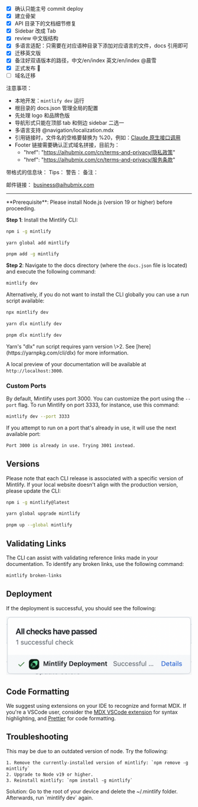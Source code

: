 - [x] 确认只能主号 commit deploy
- [x] 建立骨架
- [x] API 目录下的文档细节修复
- [x] Sidebar 改成 Tab
- [x] review 中文版结构
- [x] 多语言适配：只需要在对应语种目录下添加对应语言的文件，docs 引用即可
- [x] 迁移英文版
- [x] 备注好双语版本的路径，中文/en/index 英文/en/index @晨雪
- [x] 正式发布 🎉
- [ ] 域名迁移

注意事项：
- 本地开发：`mintlify dev` 运行
- 根目录的 docs.json 管理全局的配置
- 先处理 logo 和品牌色版
- 导航形式只能在顶部 tab 和侧边 sidebar 二选一
- 多语言支持 @navigation/localization.mdx
- 引用链接时，文件名的空格要替换为 %20，例如：[Claude 原生接口调用](/api/Claude%20原生接口调用)
- Footer 链接需要确认正式域名拼接，目前为：
  - "href": "https://aihubmix.com/cn/terms-and-privacy/隐私政策"
  - "href": "https://aihubmix.com/cn/terms-and-privacy/服务条款"

带格式的信息块：
Tips：<Tip></Tip>
警告：<Warning></Warning>
备注：<Info></Info>

邮件链接：
[business@aihubmix.com](mailto:business@aihubmix.com)

---

<Info>
  **Prerequisite**: Please install Node.js (version 19 or higher) before proceeding.
</Info>

**Step 1**: Install the Mintlify CLI:

<CodeGroup>

```bash npm
npm i -g mintlify
```


```bash yarn
yarn global add mintlify
```


```bash pnpm
pnpm add -g mintlify
```

</CodeGroup>

**Step 2**: Navigate to the docs directory (where the `docs.json` file is located) and execute the following command:

```bash
mintlify dev
```

Alternatively, if you do not want to install the CLI globally you can use a run script available:

<CodeGroup>

```bash npm
npx mintlify dev
```


```bash yarn
yarn dlx mintlify dev
```


```bash pnpm
pnpm dlx mintlify dev
```

</CodeGroup>

<Warning>
  Yarn's "dlx" run script requires yarn version \>2. See [here](https://yarnpkg.com/cli/dlx) for more information.
</Warning>

A local preview of your documentation will be available at `http://localhost:3000`.

### Custom Ports

By default, Mintlify uses port 3000. You can customize the port using the `--port` flag. To run Mintlify on port 3333, for instance, use this command:

```bash
mintlify dev --port 3333
```

If you attempt to run on a port that's already in use, it will use the next available port:

```md
Port 3000 is already in use. Trying 3001 instead.
```

## Versions

Please note that each CLI release is associated with a specific version of Mintlify. If your local website doesn't align with the production version, please update the CLI:

<CodeGroup>

```bash npm
npm i -g mintlify@latest
```


```bash yarn
yarn global upgrade mintlify
```


```bash pnpm
pnpm up --global mintlify
```

</CodeGroup>

## Validating Links

The CLI can assist with validating reference links made in your documentation. To identify any broken links, use the following command:

```bash
mintlify broken-links
```

## Deployment

If the deployment is successful, you should see the following:

![You Did it](/images/deployment/checks-passed.png)

## Code Formatting

We suggest using extensions on your IDE to recognize and format MDX. If you're a VSCode user, consider the [MDX VSCode extension](https://marketplace.visualstudio.com/items?itemName=unifiedjs.vscode-mdx) for syntax highlighting, and [Prettier](https://marketplace.visualstudio.com/items?itemName=esbenp.prettier-vscode) for code formatting.

## Troubleshooting

<AccordionGroup>
  <Accordion title='Error: Could not load the "sharp" module using the darwin-arm64 runtime'>
    This may be due to an outdated version of node. Try the following:

    1. Remove the currently-installed version of mintlify: `npm remove -g mintlify`
    2. Upgrade to Node v19 or higher.
    3. Reinstall mintlify: `npm install -g mintlify`
  </Accordion>
  <Accordion title="Issue: Encountering an unknown error">
    Solution: Go to the root of your device and delete the ~/.mintlify folder. Afterwards, run `mintlify dev` again.
  </Accordion>
</AccordionGroup>
